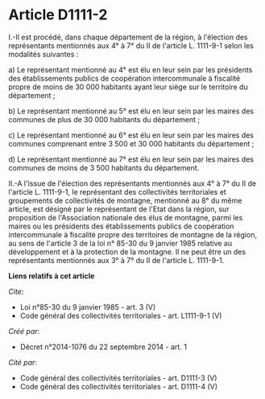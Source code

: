 # Article D1111-2

I.-Il est procédé, dans chaque département de la région, à l'élection des représentants mentionnés aux 4° à 7° du II de
l'article L. 1111-9-1 selon les modalités suivantes : 

a) Le représentant mentionné au 4° est élu en leur sein par les présidents des établissements publics de coopération
intercommunale à fiscalité propre de moins de 30 000 habitants ayant leur siège sur le territoire du département ; 

b) Le représentant mentionné au 5° est élu en leur sein par les maires des communes de plus de 30 000 habitants du
département ; 

c) Le représentant mentionné au 6° est élu en leur sein par les maires des communes comprenant entre 3 500 et 30 000
habitants du département ; 

d) Le représentant mentionné au 7° est élu en leur sein par les maires des communes de moins de 3 500 habitants du
département. 

II.-A l'issue de l'élection des représentants mentionnés aux 4° à 7° du II de l'article L. 1111-9-1, le représentant des
collectivités territoriales et groupements de collectivités de montagne, mentionné au 8° du même article, est désigné par le
représentant de l'Etat dans la région, sur proposition de l'Association nationale des élus de montagne, parmi les maires ou
les présidents des établissements publics de coopération intercommunale à fiscalité propre des territoires de montagne de la
région, au sens de l'article 3 de la loi n° 85-30 du 9 janvier 1985 relative au développement et à la protection de la
montagne. Il ne peut être un des représentants mentionnés aux 3° à 7° du II de l'article L. 1111-9-1.

**Liens relatifs à cet article**

_Cite_:

  - Loi n°85-30 du 9 janvier 1985 - art. 3 (V)
  - Code général des collectivités territoriales - art. L1111-9-1 (V)

_Créé par_:

  - Décret n°2014-1076 du 22 septembre 2014 - art. 1

_Cité par_:

  - Code général des collectivités territoriales - art. D1111-3 (V)
  - Code général des collectivités territoriales - art. D1111-4 (V)
